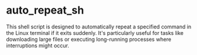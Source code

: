# auto_repeat_sh
This shell script is designed to automatically repeat a specified command in the Linux terminal if it exits suddenly. It's particularly useful for tasks like downloading large files or executing long-running processes where interruptions might occur.
